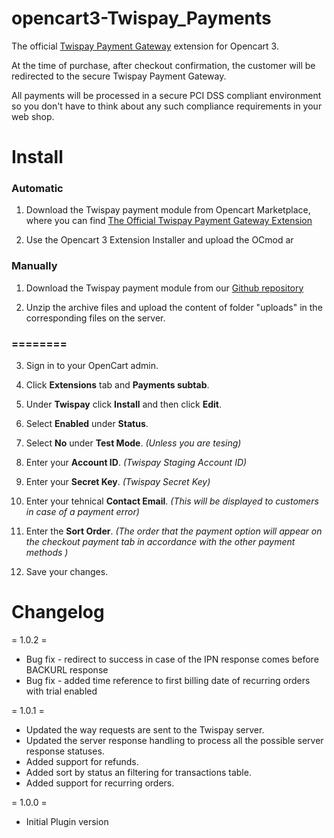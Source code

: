 opencart3-Twispay_Payments
=========================

The official [Twispay Payment Gateway][twispay] extension for Opencart 3.

At the time of purchase, after checkout confirmation, the customer will be redirected to the secure Twispay Payment Gateway.

All payments will be processed in a secure PCI DSS compliant environment so you don't have to think about any such compliance requirements in your web shop.

Install
=======

### Automatic
1. Download the Twispay payment module from Opencart Marketplace, where you can find [The Official Twispay Payment Gateway Extension][marketplace]

2. Use the Opencart 3 Extension Installer and upload the OCmod ar

### Manually
1. Download the Twispay payment module from our [Github repository][github]

2. Unzip the archive files and upload the content of folder "uploads" in the corresponding files on the server.

### ========

3. Sign in to your OpenCart admin.

4. Click **Extensions** tab and **Payments subtab**.

5. Under **Twispay** click **Install** and then click **Edit**.

6. Select **Enabled** under **Status**.

7. Select **No** under **Test Mode**. _(Unless you are tesing)_

8. Enter your **Account ID**. _(Twispay Staging Account ID)_

9. Enter your **Secret Key**. _(Twispay Secret Key)_

10. Enter your tehnical **Contact Email**. _(This will be displayed to customers in case of a payment error)_

11. Enter the **Sort Order**. _(The order that the payment option will appear on the checkout payment tab in accordance with the other payment methods )_

12. Save your changes.

Changelog
=========

= 1.0.2 =
* Bug fix - redirect to success in case of the IPN response comes before BACKURL response
* Bug fix - added time reference to first billing date of recurring orders with trial enabled

= 1.0.1 =
* Updated the way requests are sent to the Twispay server.
* Updated the server response handling to process all the possible server response statuses.
* Added support for refunds.
* Added sort by status an filtering for transactions table.
* Added support for recurring orders.

= 1.0.0 =
* Initial Plugin version

<!-- Other Notes
===========

A functional description of the extension can be found on the [wiki page][doc] -->

[twispay]: http://twispay.com/
[marketplace]: https://www.opencart.com/index.php?route=marketplace/extension/info&extension_id=31761&filter_member=twispay
[github]: https://github.com/MichaelRotaru/OpenCart3.0
